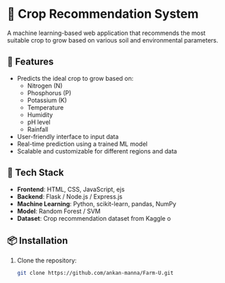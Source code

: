 # 🌾 Crop Recommendation System

A machine learning-based web application that recommends the most suitable crop to grow based on various soil and environmental parameters.

## 🚀 Features

- Predicts the ideal crop to grow based on:
  - Nitrogen (N)
  - Phosphorus (P)
  - Potassium (K)
  - Temperature
  - Humidity
  - pH level
  - Rainfall
- User-friendly interface to input data
- Real-time prediction using a trained ML model
- Scalable and customizable for different regions and data

## 🧠 Tech Stack

- **Frontend**: HTML, CSS, JavaScript, ejs
- **Backend**: Flask / Node.js / Express.js
- **Machine Learning**: Python, scikit-learn, pandas, NumPy
- **Model**: Random Forest / SVM 
- **Dataset**: Crop recommendation dataset from Kaggle o

## 📦 Installation

1. Clone the repository:
   ```bash
   git clone https://github.com/ankan-manna/Farm-U.git

